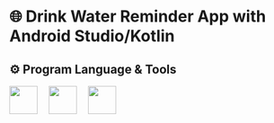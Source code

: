 # 🌐 Drink Water Reminder App with Android Studio/Kotlin

## ⚙️ Program Language & Tools
<div style="display: flex; flex-direction: row; gap: 20px">
<img src="https://cdn.jsdelivr.net/gh/devicons/devicon@latest/icons/gradle/gradle-original.svg" width="50"/>  
<img src="https://cdn.jsdelivr.net/gh/devicons/devicon@latest/icons/kotlin/kotlin-original.svg" width="50"/>
<img src="https://cdn.jsdelivr.net/gh/devicons/devicon@latest/icons/xml/xml-original.svg" width="50"/>
</div>

